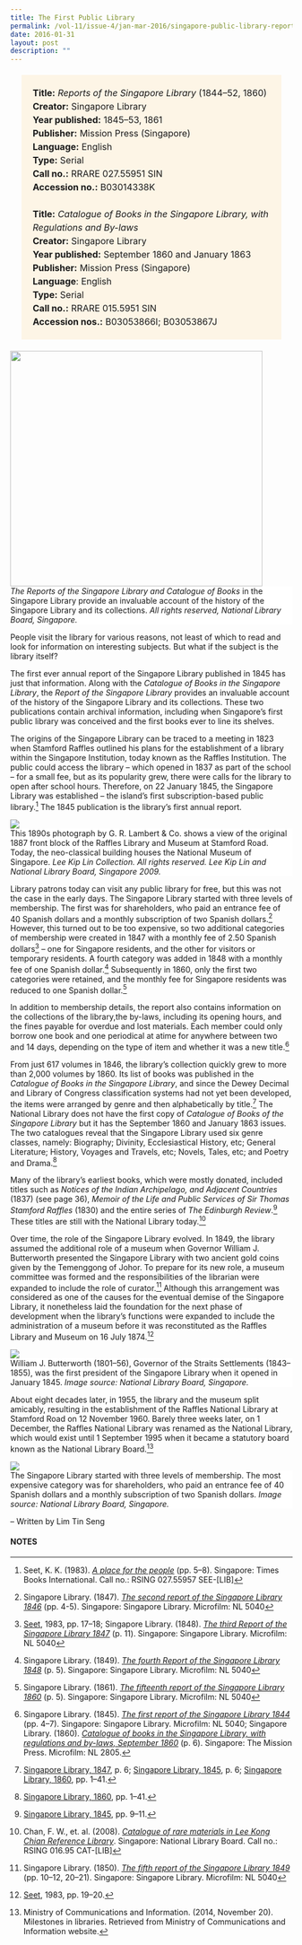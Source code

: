 ```yaml
---
title: The First Public Library
permalink: /vol-11/issue-4/jan-mar-2016/singapore-public-library-reports-catalogue
date: 2016-01-31
layout: post
description: ""
---
```


<span style="background-colour: #fdf5e6; padding: 20px; margin: 20px; background:#fdf5e6; display:block; font-size:1rem; line-height:1.5rem;"> 
	<b>Title:</b> <i>Reports of the Singapore Library</i> 
(1844–52, 1860)<br>
<b>Creator:</b> Singapore Library<br>
<b>Year published:</b> 1845–53, 1861<br>
<b>Publisher:</b> Mission Press (Singapore)<br>
<b>Language:</b> English<br>
<b>Type:</b> Serial<br>
<b>Call no.:</b> RRARE 027.55951 SIN<br>
<b>Accession no.:</b> B03014338K
	<br><br>
<b>Title:</b> <i>Catalogue of Books in the Singapore 
	Library, with Regulations and By-laws</i><br>
<b>Creator:</b> Singapore Library<br>
<b>Year published:</b> September 1860 and January 1863
<b>Publisher:</b> Mission Press (Singapore)<br>
<b>Language</b>: English<br>
<b>Type:</b> Serial<br>
<b>Call no.:</b> RRARE 015.5951 SIN<br>
<b>Accession nos.:</b> B03053866I; B03053867J
</span>

<img style="width: 450px; height: 420px;" src="/images/vol-11-issue-4/the-first-public-library/L1.JPG">
<div style="background-color: white;"><i>The Reports of the Singapore Library and Catalogue of Books</i> in the Singapore Library provide an invaluable account of the history of the Singapore Library and its collections. <i>All rights reserved, National Library Board, Singapore.</i></div>

People visit the library for various reasons, not least of which to read and look for information on interesting subjects. But what if the subject is the library itself?

The first ever annual report of the Singapore Library published in 1845 has just that information. Along with the *Catalogue of Books in the Singapore Library*, the 
*Report of the Singapore Library* provides an invaluable account of the history of the Singapore Library and its collections. These two publications contain archival information, including when Singapore’s first public 
library was conceived and the first books ever to line its shelves.

The origins of the Singapore Library can be traced to a meeting in 1823 when Stamford Raffles outlined his plans for the establishment of a library within the Singapore Institution, today known as the Raffles Institution. The public could access the library – which opened in 1837 as part of the school – for a small fee, but as its popularity grew, there were calls for the library to open after school hours. Therefore, on 22 January 
1845, the Singapore Library was established – the island’s first subscription-based public library.[^1] The 1845 publication is the library’s first annual report.

<img src="/images/vol-11-issue-4/the-first-public-library/L2.JPG">
<div style="background-color: white;"> This 1890s photograph by G. R. Lambert & Co. shows a view 
of the original 1887 front block of the Raffles Library and Museum at Stamford Road. Today, the neo-classical building houses the National Museum of Singapore. <i>Lee Kip Lin Collection. All rights reserved. Lee Kip Lin and National Library Board, Singapore 2009.</i></div>

Library patrons today can visit any public library for free, but this was not the case in the early days. The Singapore Library started with three levels of membership. The first was for shareholders, who paid an entrance fee of 40 Spanish dollars and a monthly subscription of two Spanish dollars.[^2] However, this turned out to be too expensive, so two additional categories of membership were created in 1847 with a monthly fee of 2.50 Spanish dollars[^3] – one for Singapore residents, and the other for visitors or temporary residents. A fourth category was added in 1848 with a monthly fee of one Spanish dollar.[^4] Subsequently in 1860, only the first two categories were retained, and 
the monthly fee for Singapore residents was reduced to one Spanish dollar.[^5]

In addition to membership details, the report also contains information on the collections of the library,the by-laws, including its opening hours, and the fines payable for overdue and lost materials. Each member 
could only borrow one book and one periodical at atime for anywhere between two and 14 days, depending on the type of item and whether it was a new title.[^6]

From just 617 volumes in 1846, the library’s collection quickly grew to more than 2,000 volumes by 1860. Its list of books was published in the *Catalogue of Books in 
the Singapore Library*, and since the Dewey Decimal and Library of Congress classification systems had not yet been developed, the items were arranged by genre and then alphabetically by title.[^7] The National Library does not have the first copy of *Catalogue of Books of the Singapore Library* but it has the September 1860 and January 1863 issues. The two catalogues reveal that the Singapore Library used six genre classes, namely: Biography; Divinity, Ecclesiastical History, etc; General Literature; History, Voyages and Travels, etc; Novels, Tales, etc; and Poetry and Drama.[^8]

Many of the library’s earliest books, which were mostly donated, included titles such as *Notices of the Indian Archipelago, and Adjacent Countries* (1837) (see page 36), *Memoir of the Life and Public Services of Sir Thomas Stamford Raffles* (1830) and the entire series of *The Edinburgh Review*.[^9] These titles are still with the National Library today.[^10]

Over time, the role of the Singapore Library evolved. In 1849, the library assumed the additional role of a museum when Governor William J. Butterworth presented the Singapore Library with two ancient gold coins given by the Temenggong of Johor. To prepare for its new role, a museum committee was formed and 
the responsibilities of the librarian were expanded to include the role of curator.[^11] Although this arrangement was considered as one of the causes for the eventual demise of the Singapore Library, it nonetheless laid the foundation for the next phase of development when the library’s functions were expanded to include the administration of a museum before it was reconstituted 
as the Raffles Library and Museum on 16 July 1874.[^12]

<img src="/images/vol-11-issue-4/the-first-public-library/L3.JPG">
<div style="background-color: white;">William J. Butterworth (1801–56), Governor of the Straits 
Settlements (1843–1855), was the first president of the Singapore Library when it opened in January 1845. <i>Image source: National Library Board, Singapore.</i></div>

About eight decades later, in 1955, the library and the museum split amicably, resulting in the establishment of the Raffles National Library at Stamford Road on 12 November 1960. Barely three weeks later, on 1 December, the Raffles National Library was renamed as the National Library, which would exist until 1 September 1995 when it became a statutory board known as the 
National Library Board.[^13]

<img src="/images/vol-11-issue-4/the-first-public-library/L4.JPG">
<div style="background-color: white;">The Singapore Library started with three levels of membership. 
The most expensive category was for shareholders, who paid an entrance fee of 40 Spanish dollars and a monthly subscription of two Spanish dollars. <i>Image source: National Library Board, Singapore.</i></div>

– Written by Lim Tin Seng

#### **NOTES**
[^1]:Seet, K. K. (1983). [*A place for the people*](http://eservice.nlb.gov.sg/item_holding_s.aspx?bid=4082325) (pp. 5–8). Singapore: Times Books International. Call no.: RSING 027.55957 SEE-[LIB]
[^2]:Singapore Library. (1847). [*The second report of the Singapore Library 1846*](https://eresources.nlb.gov.sg/printheritage/detail/3c12fae7-bfb5-4524-ab57-892031e43abc.aspx) (pp. 4-5).  Singapore: Singapore Library. Microfilm: NL 5040
[^3]:[Seet](https://eservice.nlb.gov.sg/item_holding.aspx?bid=4082325), 1983, pp. 17–18; Singapore Library. (1848). [*The third Report of the Singapore Library 1847*](https://eresources.nlb.gov.sg/printheritage/detail/3c12fae7-bfb5-4524-ab57-892031e43abc.aspx) (p. 11).  Singapore: Singapore Library. Microfilm: NL 5040
[^4]:Singapore Library. (1849). [*The fourth Report of the Singapore Library 1848*](https://eresources.nlb.gov.sg/printheritage/detail/3c12fae7-bfb5-4524-ab57-892031e43abc.aspx) (p. 5).  Singapore: Singapore Library. Microfilm: NL 5040
[^5]:Singapore Library. (1861). [*The fifteenth report of the Singapore Library 1860*](https://eresources.nlb.gov.sg/printheritage/detail/3c12fae7-bfb5-4524-ab57-892031e43abc.aspx) (p. 5). Singapore: Singapore Library. Microfilm: NL 5040
[^6]:Singapore Library. (1845). [*The first report of the Singapore Library 1844*](https://eresources.nlb.gov.sg/printheritage/detail/3c12fae7-bfb5-4524-ab57-892031e43abc.aspx) (pp. 4–7).  Singapore: Singapore Library. Microfilm: NL 5040; Singapore Library. (1860). [*Catalogue of books in the Singapore Library, with regulations and by-laws, September 1860*](https://eresources.nlb.gov.sg/printheritage/detail/bf634eb4-67cb-4352-8c78-dea52e2372d2.aspx) (p. 6). Singapore: The Mission Press. Microfilm: NL 2805.
[^7]:[Singapore Library, 1847](https://eresources.nlb.gov.sg/printheritage/detail/3c12fae7-bfb5-4524-ab57-892031e43abc.aspx), p. 6; [Singapore Library, 1845](https://eresources.nlb.gov.sg/printheritage/detail/3c12fae7-bfb5-4524-ab57-892031e43abc.aspx), p. 6; [Singapore Library, 1860](https://eresources.nlb.gov.sg/printheritage/detail/3c12fae7-bfb5-4524-ab57-892031e43abc.aspx), pp. 1–41.
[^8]:[Singapore Library, 1860](https://eresources.nlb.gov.sg/printheritage/detail/3c12fae7-bfb5-4524-ab57-892031e43abc.aspx), pp. 1–41.
[^9]:[Singapore Library, 1845](https://eresources.nlb.gov.sg/printheritage/detail/3c12fae7-bfb5-4524-ab57-892031e43abc.aspx), pp. 9–11.  
[^10]:Chan, F. W., et. al. (2008). [*Catalogue of rare materials in Lee Kong Chian Reference Library*](http://eservice.nlb.gov.sg/item_holding_s.aspx?bid=12995119). Singapore: National Library Board. Call no.: RSING 016.95 CAT-[LIB]
[^11]:Singapore Library. (1850). [*The fifth report of the Singapore Library 1849*](https://eresources.nlb.gov.sg/printheritage/detail/3c12fae7-bfb5-4524-ab57-892031e43abc.aspx) (pp. 10–12, 20–21). Singapore: Singapore Library. Microfilm: NL 5040
[^12]:[Seet](https://eservice.nlb.gov.sg/item_holding.aspx?bid=4082325), 1983, pp. 19–20.
[^13]:Ministry of Communications and Information. (2014, November 20). Milestones in libraries. Retrieved from Ministry of Communications and Information website.